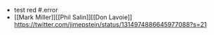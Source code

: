 - test red #.error
- [[Mark Miller]][[Phil Salin]][[Don Lavoie]] https://twitter.com/jimepstein/status/1314974886645977088?s=21
